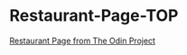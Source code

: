 # Restaurant-Page-TOP
[Restaurant Page from The Odin Project](https://michaelhalaj.github.io/Restaurant-Page-TOP/)
